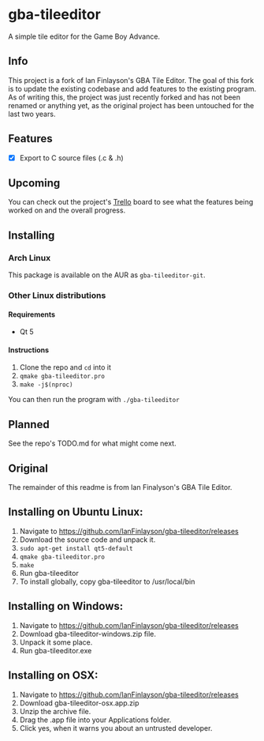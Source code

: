 # gba-tileeditor
A simple tile editor for the Game Boy Advance.

## Info

This project is a fork of Ian Finlayson's GBA Tile Editor. The goal of
this fork is to update the existing codebase and add features to the
existing program. As of writing this, the project was just recently forked
and has not been renamed or anything yet, as the original project has been
untouched for the last two years.

## Features

- [X] Export to C source files (.c & .h)

## Upcoming

You can check out the project's [Trello](https://trello.com/b/py7VmhQo/gba-tile-editor)
board to see what the features being worked on and the overall progress.

## Installing

### Arch Linux

This package is available on the AUR as `gba-tileeditor-git`.

### Other Linux distributions

#### Requirements

* Qt 5

#### Instructions

1. Clone the repo and `cd` into it
2. `qmake gba-tileeditor.pro`
3. `make -j$(nproc)`

You can then run the program with `./gba-tileeditor`

## Planned

See the repo's TODO.md for what might come next.

## Original

The remainder of this readme is from Ian Finalyson's GBA Tile Editor.

Installing on Ubuntu Linux:
-------------
1. Navigate to https://github.com/IanFinlayson/gba-tileeditor/releases
2. Download the source code and unpack it.
3. `sudo apt-get install qt5-default`
4. `qmake gba-tileeditor.pro`
5. `make`
6. Run gba-tileeditor
7. To install globally, copy gba-tileeditor to /usr/local/bin
    
Installing on Windows:
-------------
1. Navigate to https://github.com/IanFinlayson/gba-tileeditor/releases
2. Download gba-tileeditor-windows.zip file.
3. Unpack it some place.
4. Run gba-tileeditor.exe

Installing on OSX:
-------------
1. Navigate to https://github.com/IanFinlayson/gba-tileeditor/releases
2. Download gba-tileeditor-osx.app.zip
3. Unzip the archive file.
4. Drag the .app file into your Applications folder.
5. Click yes, when it warns you about an untrusted developer.
